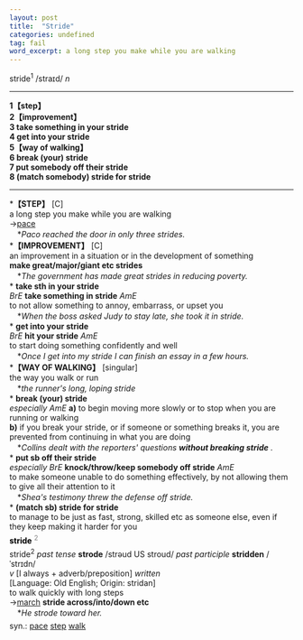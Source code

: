```yaml
---
layout: post
title:  "Stride"
categories: undefined
tag: fail
word_excerpt: a long step you make while you are walking
---
```

<DIV style="MARGIN: 0px 0px 5px">stride<SUP>1</SUP> /straɪd/ <I>n</I> 
<HR>
<B>1【step】</B><BR><B>2【improvement】</B><BR><B>3 take something in your stride</B><BR><B>4 get into your stride</B><BR><B>5【way of walking】</B><BR><B>6 break (your) stride</B><BR><B>7 put somebody off their stride</B><BR><B>8 (match somebody) stride for stride</B>
<HR>
*<B>【STEP】</B> [C] <BR>a long step you make while you are walking<BR>→<A href="{{ site.baseurl }}/pace"><U>pace</U></A><BR>　*<I>Paco reached the door in only three strides.</I><BR>*<B>【IMPROVEMENT】</B> [C] <BR>an improvement in a situation or in the development of something<BR><B>make great/major/giant etc strides</B><BR>　*<I>The government has made great strides in reducing poverty.</I><BR>* <B>take sth in your stride</B><BR><I>BrE</I> <B>take something in stride</B> <I>AmE</I> <BR>to not allow something to annoy, embarrass, or upset you<BR>　*<I>When the boss asked Judy to stay late, she took it in stride.</I><BR>* <B>get into your stride</B><BR><I>BrE</I> <B>hit your stride</B> <I>AmE</I> <BR>to start doing something confidently and well<BR>　*<I>Once I get into my stride I can finish an essay in a few hours.</I><BR>*<B>【WAY OF WALKING】</B> [singular]<BR>the way you walk or run<BR>　*<I>the runner's long, loping stride</I><BR>* <B>break (your) stride</B><BR><I>especially AmE</I> <B>a)</B> to begin moving more slowly or to stop when you are running or walking<BR><B>b)</B> if you break your stride, or if someone or something breaks it, you are prevented from continuing in what you are doing<BR>　*<I>Collins dealt with the reporters' questions <B>without breaking stride</B> .</I><BR>* <B>put sb off their stride</B><BR><I>especially BrE</I> <B>knock/throw/keep somebody off stride</B> <I>AmE</I> <BR>to make someone unable to do something effectively, by not allowing them to give all their attention to it<BR>　*<I>Shea's testimony threw the defense off stride.</I><BR>* <B>(match sb) stride for stride</B><BR>to manage to be just as fast, strong, skilled etc as someone else, even if they keep making it harder for you</DIV>
<DIV style="COLOR: #808080; MARGIN: 0px 0px 5px; LINE-HEIGHT: normal"><SPAN style="FONT-SIZE: 10.5pt; COLOR: #000000; LINE-HEIGHT: normal"><B>stride</B></SPAN> <SUP style="FONT-SIZE: 83%; LINE-HEIGHT: normal">2</SUP> </DIV>
<DIV style="MARGIN: 0px 0px 5px">stride<SUP>2</SUP> <I>past tense</I> <B>strode</B> /strəud US stroud/ <I>past participle</I> <B>stridden</B> /ˈstrɪdn/<BR><I>v</I> [I always + adverb/preposition] <I>written</I> <BR>[Language: Old English; Origin: stridan]<BR>to walk quickly with long steps<BR>→<A href="{{ site.baseurl }}/march"><U>march</U></A> <B>stride across/into/down etc</B><BR>　*<I>He strode toward her.</I></DIV>
<DIV style="MARGIN: 0px 0px 5px">
<DIV style="MARGIN: 4px 0px">syn.: <A href="{{ site.baseurl }}/pace"><U>pace</U></A> <A href="{{ site.baseurl }}/step"><U>step</U></A> <A href="{{ site.baseurl }}/walk"><U>walk</U></A></DIV></DIV>
